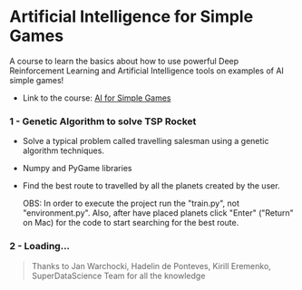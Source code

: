 
# Artificial Intelligence for Simple Games

A course to learn the basics about how to use powerful Deep Reinforcement Learning and Artificial Intelligence tools on examples of AI simple games!

- Link to the course: [AI for Simple Games](https://www.udemy.com/course/artificial-intelligence-for-simple-games/)

### 1 - Genetic Algorithm to solve TSP Rocket
- Solve a typical problem called travelling salesman using a genetic algorithm techniques.
- Numpy and PyGame libraries
- Find the best route to travelled by all the planets created by the user.

	OBS: In order to execute the project run the "train.py", not "environment.py". Also, after have placed planets click "Enter" ("Return" on Mac) for the code to start searching for the best route.

### 2 - Loading...





> Thanks to Jan Warchocki, Hadelin de Ponteves, Kirill Eremenko, SuperDataScience Team for all the knowledge
